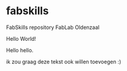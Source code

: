 # fabskills
FabSkills repository FabLab Oldenzaal

Hello World!

Hello hello.

ik zou graag deze tekst ook willen toevoegen :)
